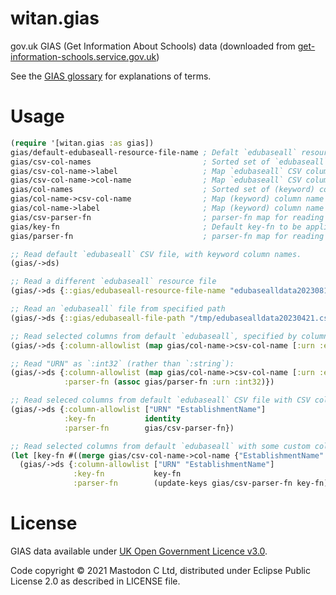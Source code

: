 # witan.gias

gov.uk GIAS (Get Information About Schools) data (downloaded from [get-information-schools.service.gov.uk](https://www.get-information-schools.service.gov.uk/))

See the [GIAS glossary](https://www.get-information-schools.service.gov.uk/glossary) for explanations of terms.

# Usage

``` clojure
(require '[witan.gias :as gias])
gias/default-edubaseall-resource-file-name ; Defalt `edubaseall` resource file of establishment data.
gias/csv-col-names                         ; Sorted set of `edubaseall` CSV column names.
gias/csv-col-name->label                   ; Map `edubaseall` CSV column name to descriptive label.
gias/csv-col-name->col-name                ; Map `edubaseall` CSV column name to (keyword) column name.
gias/col-names                             ; Sorted set of (keyword) column names.
gias/col-name->csv-col-name                ; Map (keyword) column name to `edubaseall` CSV column name.
gias/col-name->label                       ; Map (keyword) column name to descriptive label.
gias/csv-parser-fn                         ; parser-fn map for reading `edubaseall` CSV file with CSV column names.
gias/key-fn                                ; Default key-fn to be applied to `edubaseall` CSV column names.
gias/parser-fn                             ; parser-fn map for reading  `edubaseall` CSV file after column names mapped using `key-fn`.

;; Read default `edubaseall` CSV file, with keyword column names.
(gias/->ds)

;; Read a different `edubaseall` resource file
(gias/->ds {::gias/edubaseall-resource-file-name "edubasealldata20230817.csv"})

;; Read an `edubaseall` file from specified path
(gias/->ds {::gias/edubaseall-file-path "/tmp/edubasealldata20230421.csv"})

;; Read selected columns from default `edubaseall`, specified by column name:
(gias/->ds {:column-allowlist (map gias/col-name->csv-col-name [:urn :establishment-name])})

;; Read "URN" as `:int32` (rather than `:string`):
(gias/->ds {:column-allowlist (map gias/col-name->csv-col-name [:urn :establishment-name])
            :parser-fn (assoc gias/parser-fn :urn :int32)})

;; Read seleced columns from default `edubaseall` CSV file with CSV colum names:
(gias/->ds {:column-allowlist ["URN" "EstablishmentName"]
            :key-fn           identity
            :parser-fn        gias/csv-parser-fn})

;; Read selected columns from default `edubaseall` with some custom column names:
(let [key-fn #((merge gias/csv-col-name->col-name {"EstablishmentName" :gias-establishment-name}) % %)]
  (gias/->ds {:column-allowlist ["URN" "EstablishmentName"]
              :key-fn           key-fn
              :parser-fn        (update-keys gias/csv-parser-fn key-fn)}))


```

# License

GIAS data available under [UK Open Government Licence v3.0](https://www.nationalarchives.gov.uk/doc/open-government-licence/version/3/).

Code copyright © 2021 Mastodon C Ltd, distributed under Eclipse Public License 2.0 as described in LICENSE file.

